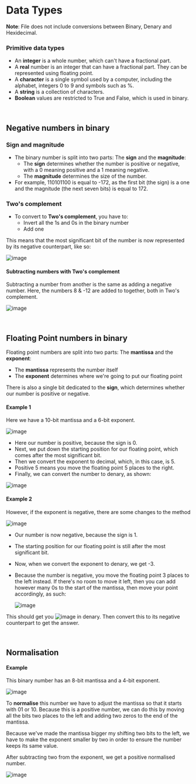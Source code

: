 # Data Types

**Note**: File does not include conversions between Binary, Denary and Hexidecimal.

### Primitive data types

- An **integer** is a whole number, which can't have a fractional part.
- A **real** number is an integer that can have a fractional part. They can be represented using floating point.
- A **character** is a single symbol used by a computer, including the alphabet, integers 0 to 9 and symbols such as %.
- A **string** is a collection of characters.
- **Boolean** values are restricted to True and False, which is used in binary.

<br>

## Negative numbers in binary

### Sign and magnitude
- The binary number is split into two parts: The **sign** and the **magnitude**:
  - The **sign** determines whether the number is positive or negative, with a 0 meaning positive and a 1 meaning negative.
  - The **magnitude** determines the size of the number.
- For example, 110101100 is equal to -172, as the first bit (the sign) is a one and the magnitude (the next seven bits) is equal to 172.

### Two's complement
- To convert to **Two's complement**, you have to:
  - Invert all the 1s and 0s in the binary number
  - Add one

This means that the most significant bit of the number is now represented by its negative counterpart, like so:

![image](https://user-images.githubusercontent.com/90699946/159374428-112a2ecd-2f0d-4eda-b07d-d401f6120822.png)

#### Subtracting numbers with Two's complement
Subtracting a number from another is the same as adding a negative number. Here, the numbers 8 & -12 are added to together, both in Two's complement.

![image](https://user-images.githubusercontent.com/90699946/159374940-c96105e9-8cfd-4cc4-9e7a-6d511e0cb6d1.png)

<br>

## Floating Point numbers in binary

Floating point numbers are split into two parts: The **mantissa** and the **exponent**:
- The **mantissa** represents the number itself
- The **exponent** determines where we're going to put our floating point

There is also a single bit dedicated to the **sign**, which determines whether our number is positive or negative.

#### Example 1

Here we have a 10-bit mantissa and a 6-bit exponent.

![image](https://user-images.githubusercontent.com/90699946/159376223-4b51527a-1942-48d9-9cd9-e440473cc1ad.png)

- Here our number is positive, because the sign is 0.
- Next, we put down the starting position for our floating point, which comes after the most significant bit.
- Then we convert the exponent to decimal, which, in this case, is 5.
- Positive 5 means you move the floating point 5 places to the right.
- Finally, we can convert the number to denary, as shown:

![image](https://user-images.githubusercontent.com/90699946/159377916-1ad46569-942b-444b-b54f-9ce519f8b3bb.png)

#### Example 2

However, if the exponent is negative, there are some changes to the method

![image](https://user-images.githubusercontent.com/90699946/159379611-62e47a6e-c492-4b05-b59d-012e0aa8d9d1.png)

- Our number is now negative, because the sign is 1.
- The starting position for our floating point is still after the most significant bit.
- Now, when we convert the exponent to denary, we get -3.
- Because the number is negative, you move the floating point 3 places to the left instead. If there's no room to move it left, then you can add however many 0s to the start of the mantissa, then move your point accordingly, as such:

  ![image](https://user-images.githubusercontent.com/90699946/159380241-ab0a155c-b4a5-4883-b279-720396b5c5cd.png)

This should get you ![image](https://user-images.githubusercontent.com/90699946/159380410-7657e286-35b6-4ef8-b354-be67fec4fd99.png) in denary. Then convert this to its negative counterpart to get the answer.

<br>

## Normalisation

#### Example

This binary number has an 8-bit mantissa and a 4-bit exponent.

![image](https://user-images.githubusercontent.com/90699946/159381067-dd9458fd-033d-479d-ae2b-e1f2b959e671.png)

To **normalise** this number we have to adjust the mantissa so that it starts with 01 or 10. Because this is a positive number, we can do this by moving all the bits two places to the left and adding two zeros to the end of the mantissa.

Because we've made the mantissa bigger my shifting two bits to the left, we have to make the exponent smaller by two in order to ensure the number keeps its same value.

After subtracting two from the exponent, we get a positive normalised number.

![image](https://user-images.githubusercontent.com/90699946/159381551-7cab9dec-de06-4d87-9043-ec8eb94db5a2.png)










